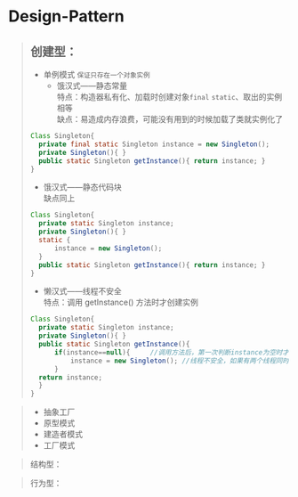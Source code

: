 # Design-Pattern

>## 创建型：
>* 单例模式  `保证只存在一个对象实例` <br>
>   * 饿汉式——静态常量<br>
>       特点：构造器私有化、加载时创建对象`final` `static`、取出的实例相等<br>
>       缺点：易造成内存浪费，可能没有用到的时候加载了类就实例化了
>```java
>Class Singleton{
>   private final static Singleton instance = new Singleton();
>   private Singleton(){ }
>   public static Singleton getInstance(){ return instance; }
>}
>```
>
>
>   * 饿汉式——静态代码块<br>
>           缺点同上
>```java
>Class Singleton{
>   private static Singleton instance;   
>   private Singleton(){ }
>   static {
>       instance = new Singleton();
>   }
>   public static Singleton getInstance(){ return instance; }
>}
>```
>
>   * 懒汉式——线程不安全<br>
>           特点：调用 getInstance() 方法时才创建实例
>```java
>Class Singleton{
>   private static Singleton instance;   
>   private Singleton(){ }
>   public static Singleton getInstance(){ 
>       if(instance==null){     //调用方法后，第一次判断instance为空时才创建实例。否则直接返回instance
>           instance = new Singleton(); //线程不安全，如果有两个线程同时在判断是否为null
>       }
>   return instance;
>   }
>}
>```

>* 抽象工厂
>* 原型模式
>* 建造者模式
>* 工厂模式

>结构型：



>行为型：
    

